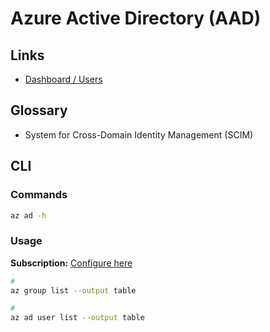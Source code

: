 # Azure Active Directory (AAD)

## Links

- [Dashboard / Users](https://portal.azure.com/#view/Microsoft_AAD_UsersAndTenants/UserManagementMenuBlade/~/AllUsers)

## Glossary

- System for Cross-Domain Identity Management (SCIM)

## CLI

### Commands

```sh
az ad -h
```

### Usage

**Subscription:** [Configure here](./account.md#usage)

```sh
#
az group list --output table

#
az ad user list --output table
```
